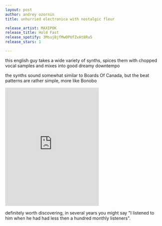 ```yaml
---
layout: post
author: andrey ozornin
title: unhurried electronica with nostalgic fleur

release_artist: MAXIPOK
release_title: Hold Fast
release_spotify: 3MsujBjfMwOPUfZvAt8Ru5
release_stars: 1

---
```


this english guy takes a wide variety of synths, spices them with chopped vocal samples and mixes into good dreamy downtempo

the synths sound somewhat similar to Boards Of Canada, but the beat patterns are rather simple, more like Bonobo

<iframe src="https://open.spotify.com/embed/album/3MsujBjfMwOPUfZvAt8Ru5" width="300" height="380" frameborder="0" allowtransparency="true" allow="encrypted-media"></iframe>

definitely worth discovering, in several years you might say "I listened to him when he had had less then a hundred monthly listeners".
